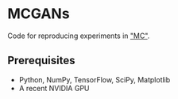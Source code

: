 MCGANs
=====================================

Code for reproducing experiments in ["MC"](https://doi.org/10.1145/19.nn).


## Prerequisites

- Python, NumPy, TensorFlow, SciPy, Matplotlib
- A recent NVIDIA GPU

